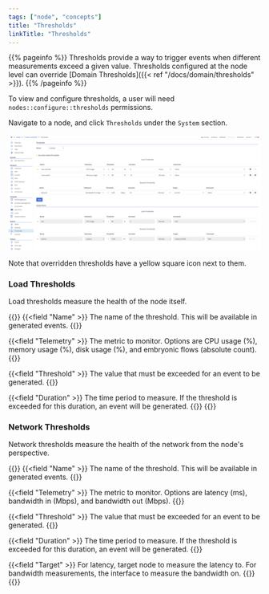 ```yaml
---
tags: ["node", "concepts"]
title: "Thresholds"
linkTitle: "Thresholds"
---
```


{{% pageinfo %}}
Thresholds provide a way to trigger events when different measurements exceed a given value. Thresholds configured at the node level can override [Domain Thresholds]({{< ref "/docs/domain/thresholds" >}}).
{{% /pageinfo %}}

To view and configure thresholds, a user will need `nodes::configure::thresholds` permissions.

Navigate to a node, and click `Thresholds` under the `System` section.

![img](list.png)

Note that overridden thresholds have a yellow square icon next to them.

### Load Thresholds

Load thresholds measure the health of the node itself.

{{<fields>}}
{{<field "Name" >}}
The name of the threshold. This will be available in generated events.
{{</field >}}

{{<field "Telemetry" >}}
The metric to monitor. Options are CPU usage (%), memory usage (%), disk usage (%), and embryonic flows (absolute count).
{{</field >}}

{{<field "Threshold" >}}
The value that must be exceeded for an event to be generated.
{{</field >}}

{{<field "Duration" >}}
The time period to measure. If the threshold is exceeded for this duration, an event will be generated.
{{</field >}}
{{</fields>}}

### Network Thresholds

Network thresholds measure the health of the network from the node's perspective.

{{<fields>}}
{{<field "Name" >}}
The name of the threshold. This will be available in generated events.
{{</field >}}

{{<field "Telemetry" >}}
The metric to monitor. Options are latency (ms), bandwidth in (Mbps), and bandwidth out (Mbps).
{{</field >}}

{{<field "Threshold" >}}
The value that must be exceeded for an event to be generated.
{{</field >}}

{{<field "Duration" >}}
The time period to measure. If the threshold is exceeded for this duration, an event will be generated.
{{</field >}}

{{<field "Target" >}}
For latency, target node to measure the latency to. For bandwidth measurements, the interface to measure the bandwidth on.
{{</field >}}
{{</fields>}}
